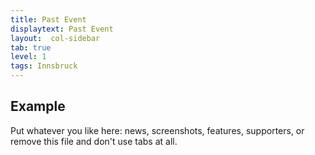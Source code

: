 ```yaml
---
title: Past Event
displaytext: Past Event
layout:  col-sidebar
tab: true
level: 1
tags: Innsbruck
---
```


## Example

Put whatever you like here: news, screenshots, features, supporters, or remove this file and don't use tabs at all.